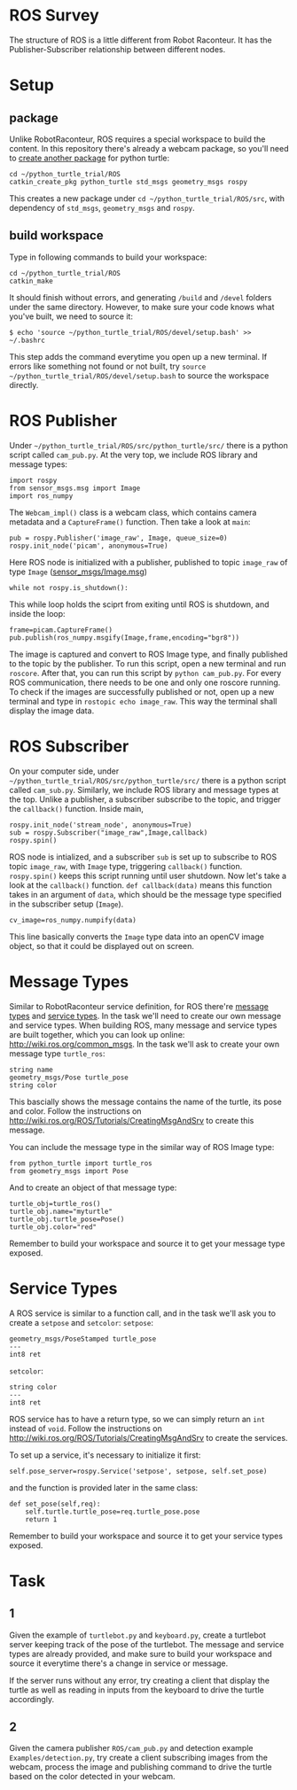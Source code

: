 # ROS Survey
The structure of ROS is a little different from Robot Raconteur. It has the Publisher-Subscriber relationship between different nodes.

# Setup
## package
Unlike RobotRaconteur, ROS requires a special workspace to build the content. In this repository there's already a webcam package, so you'll need to [create another package](http://wiki.ros.org/ROS/Tutorials/CreatingPackage) for python turtle:
```
cd ~/python_turtle_trial/ROS
catkin_create_pkg python_turtle std_msgs geometry_msgs rospy
```
This creates a new package under `cd ~/python_turtle_trial/ROS/src`, with dependency of `std_msgs`, `geometry_msgs` and `rospy`.

## build workspace
Type in following commands to build your workspace:
```
cd ~/python_turtle_trial/ROS
catkin_make
```
It should finish without errors, and generating `/build` and `/devel` folders under the same directory. However, to make sure your code knows what you've built, we need to source it:
```
$ echo 'source ~/python_turtle_trial/ROS/devel/setup.bash' >> ~/.bashrc 
```
This step adds the command everytime you open up a new terminal. If errors like something not found or not built, try `source ~/python_turtle_trial/ROS/devel/setup.bash` to source the workspace directly.

# ROS Publisher
Under `~/python_turtle_trial/ROS/src/python_turtle/src/` there is a python script called `cam_pub.py`. At the very top, we include ROS library and message types:
``` 
import rospy
from sensor_msgs.msg import Image
import ros_numpy
```
The `Webcam_impl()` class is a webcam class, which contains camera metadata and a `CaptureFrame()` function. Then take a look at `main`:
```
pub = rospy.Publisher('image_raw', Image, queue_size=0) 
rospy.init_node('picam', anonymous=True) 
```
Here ROS node is initialized with a publisher, published to topic `image_raw` of type `Image` ([sensor_msgs/Image.msg](http://docs.ros.org/melodic/api/sensor_msgs/html/msg/Image.html))
```
while not rospy.is_shutdown(): 
```
This while loop holds the sciprt from exiting until ROS is shutdown, and inside the loop:
```
frame=picam.CaptureFrame() 
pub.publish(ros_numpy.msgify(Image,frame,encoding="bgr8")) 
```
The image is captured and convert to ROS Image type, and finally published to the topic by the publisher.
To run this script, open a new terminal and run `roscore`. After that, you can run this script by `python cam_pub.py`.
For every ROS communication, there needs to be one and only one roscore running. To check if the images are successfully published or not, open up a new terminal and type in `rostopic echo image_raw`.
This way the terminal shall display the image data.

# ROS Subscriber
On your computer side, under `~/python_turtle_trial/ROS/src/python_turtle/src/` there is a python script called `cam_sub.py`. Similarly, we include ROS library and message types at the top.
Unlike a publisher, a subscriber subscribe to the topic, and trigger the `callback()` function. Inside main, 
```
rospy.init_node('stream_node', anonymous=True)
sub = rospy.Subscriber("image_raw",Image,callback)
rospy.spin()
```
ROS node is intialized, and a subscriber `sub` is set up to subscribe to ROS topic `image_raw`, with `Image` type, triggering `callback()` function. `rospy.spin()` keeps this script running until user shutdown. Now let's take a look at the `callback()` function.
`def callback(data)` means this function takes in an argument of `data`, which should be the message type specified in the subscriber setup (`Image`). 
```
cv_image=ros_numpy.numpify(data)
```
This line basically converts the `Image` type data into an openCV image object, so that it could be displayed out on screen.


# Message Types
Similar to RobotRaconteur service definition, for ROS there're [message types](http://wiki.ros.org/Messages) and [service types](http://wiki.ros.org/Services). In the task we'll need to create our own message and service types.
When building ROS, many message and service types are built together, which you can look up online: http://wiki.ros.org/common_msgs. 
In the task we'll ask to create your own message type `turtle_ros`:
```
string name
geometry_msgs/Pose turtle_pose
string color
```
This bascially shows the message contains the name of the turtle, its pose and color.
Follow the instructions on http://wiki.ros.org/ROS/Tutorials/CreatingMsgAndSrv to create this message.

You can include the message type in the similar way of ROS Image type:
```
from python_turtle import turtle_ros
from geometry_msgs import Pose
```
And to create an object of that message type:
```
turtle_obj=turtle_ros()
turtle_obj.name="myturtle"
turtle_obj.turtle_pose=Pose()
turtle_obj.color="red"
```

Remember to build your workspace and source it to get your message type exposed.

# Service Types
A ROS service is similar to a function call, and in the task we'll ask you to create a `setpose` and `setcolor`:
`setpose`:
```
geometry_msgs/PoseStamped turtle_pose
---
int8 ret
```
`setcolor`:
```
string color
---
int8 ret
```
ROS service has to have a return type, so we can simply return an `int` instead of `void`. Follow the instructions on http://wiki.ros.org/ROS/Tutorials/CreatingMsgAndSrv to create the services.

To set up a service, it's necessary to initialize it first:
```
self.pose_server=rospy.Service('setpose', setpose, self.set_pose)
```
and the function is provided later in the same class:
```
def set_pose(self,req):
	self.turtle.turtle_pose=req.turtle_pose.pose
	return 1
```
Remember to build your workspace and source it to get your service types exposed.

# Task
## 1
Given the example of `turtlebot.py` and `keyboard.py`, create a turtlebot server keeping track of the pose of the turtlebot. The message and service types are already provided, and make sure to build your workspace and source it everytime there's a change in service or message. 

If the server runs without any error, try creating a client that display the turtle as well as reading in inputs from the keyboard to drive the turtle accordingly.

## 2
Given the camera publisher `ROS/cam_pub.py` and detection example `Examples/detection.py`, try create a client subscribing images from the webcam, process the image and publishing command to drive the turtle based on the color detected in your webcam.
